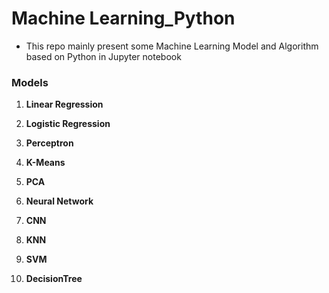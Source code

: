 # Machine Learning_Python

* This repo mainly present some Machine Learning Model and Algorithm based on Python in Jupyter notebook

### Models

1. **Linear Regression**

2. **Logistic Regression**

3. **Perceptron**

4. **K-Means**

5. **PCA**

6. **Neural Network**

7. **CNN**

8. **KNN**

9. **SVM**

10. **DecisionTree**





   